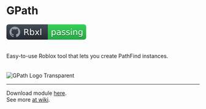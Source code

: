 # GPath

<div align="left">
	<a href="https://www.roblox.com/groups/33231285/The-Mountain-Games#!/about">
		<img src="https://github.com/gdr1461/GEditor/blob/main/svgviewer-output.svg" alt="Roblox Group">
	</a>
</div>
<br>

Easy-to-use Roblox tool that lets you create PathFind instances. <br /><br />
<br />
![GPath Logo Transparent](https://github.com/user-attachments/assets/7d929439-3f14-4181-9917-4cf618ca0b2e) <br />
***
Download module [here](https://create.roblox.com/store/asset/135289157298272/GPath?tab=description). <br />
See more [at wiki](https://github.com/gdr1461/GPath/wiki). <br />
